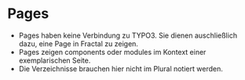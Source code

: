 # Pages

- Pages haben keine Verbindung zu TYPO3. Sie dienen auschließlich dazu, eine Page in Fractal zu zeigen.
- Pages zeigen components oder modules im Kontext einer exemplarischen Seite.
- Die Verzeichnisse brauchen hier nicht im Plural notiert werden.
  